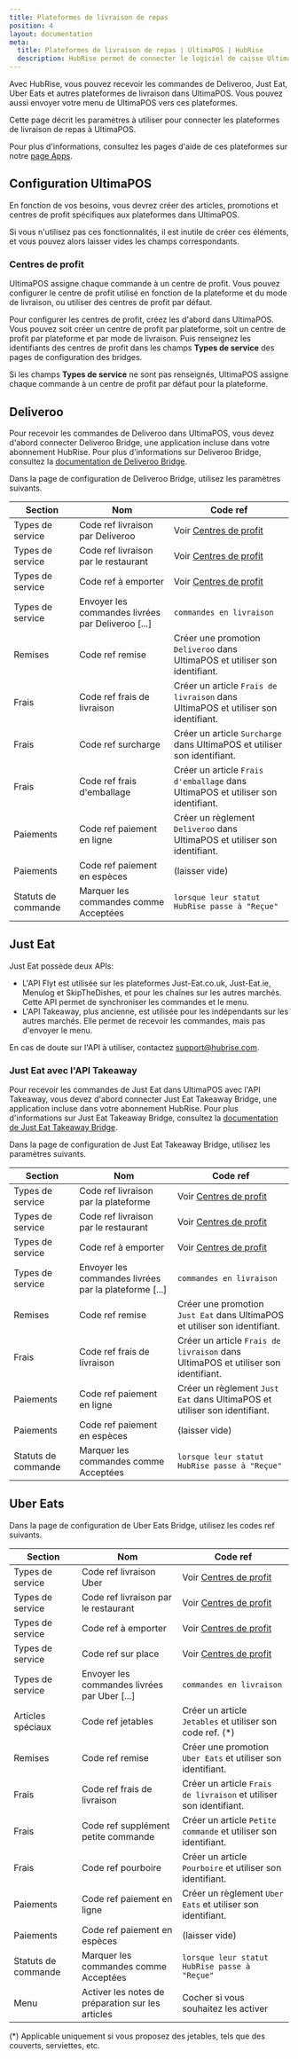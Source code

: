 ```yaml
---
title: Plateformes de livraison de repas
position: 4
layout: documentation
meta:
  title: Plateformes de livraison de repas | UltimaPOS | HubRise
  description: HubRise permet de connecter le logiciel de caisse UltimaPOS à Deliveroo, Uber Eats, ou Just Eat. Paramètres à utiliser pour configurer la connexion de ces plateformes.
---
```


Avec HubRise, vous pouvez recevoir les commandes de Deliveroo, Just Eat, Uber Eats et autres plateformes de livraison dans UltimaPOS. Vous pouvez aussi envoyer votre menu de UltimaPOS vers ces plateformes.

Cette page décrit les paramètres à utiliser pour connecter les plateformes de livraison de repas à UltimaPOS.

Pour plus d'informations, consultez les pages d'aide de ces plateformes sur notre [page Apps](/apps/plateformes-de-livraison-de-repas).

## Configuration UltimaPOS

En fonction de vos besoins, vous devrez créer des articles, promotions et centres de profit spécifiques aux plateformes dans UltimaPOS.

Si vous n'utilisez pas ces fonctionnalités, il est inutile de créer ces éléments, et vous pouvez alors laisser vides les champs correspondants.

### Centres de profit

UltimaPOS assigne chaque commande à un centre de profit. Vous pouvez configurer le centre de profit utilisé en fonction de la plateforme et du mode de livraison, ou utiliser des centres de profit par défaut.

Pour configurer les centres de profit, créez les d'abord dans UltimaPOS. Vous pouvez soit créer un centre de profit par plateforme, soit un centre de profit par plateforme et par mode de livraison. Puis renseignez les identifiants des centres de profit dans les champs **Types de service** des pages de configuration des bridges.

Si les champs **Types de service** ne sont pas renseignés, UltimaPOS assigne chaque commande à un centre de profit par défaut pour la plateforme.

## Deliveroo

Pour recevoir les commandes de Deliveroo dans UltimaPOS, vous devez d'abord connecter Deliveroo Bridge, une application incluse dans votre abonnement HubRise. Pour plus d'informations sur Deliveroo Bridge, consultez la [documentation de Deliveroo Bridge](/apps/deliveroo).

Dans la page de configuration de Deliveroo Bridge, utilisez les paramètres suivants.

| Section             | Nom                                               | Code ref                                                                          |
| ------------------- | ------------------------------------------------- | --------------------------------------------------------------------------------- |
| Types de service    | Code ref livraison par Deliveroo                  | Voir [Centres de profit](#centres-de-profit)                                      |
| Types de service    | Code ref livraison par le restaurant              | Voir [Centres de profit](#centres-de-profit)                                      |
| Types de service    | Code ref à emporter                               | Voir [Centres de profit](#centres-de-profit)                                      |
| Types de service    | Envoyer les commandes livrées par Deliveroo [...] | `commandes en livraison`                                                          |
| Remises             | Code ref remise                                   | Créer une promotion `Deliveroo` dans UltimaPOS et utiliser son identifiant.       |
| Frais               | Code ref frais de livraison                       | Créer un article `Frais de livraison` dans UltimaPOS et utiliser son identifiant. |
| Frais               | Code ref surcharge                                | Créer un article `Surcharge` dans UltimaPOS et utiliser son identifiant.          |
| Frais               | Code ref frais d'emballage                        | Créer un article `Frais d'emballage` dans UltimaPOS et utiliser son identifiant.  |
| Paiements           | Code ref paiement en ligne                        | Créer un règlement `Deliveroo` dans UltimaPOS et utiliser son identifiant.        |
| Paiements           | Code ref paiement en espèces                      | (laisser vide)                                                                    |
| Statuts de commande | Marquer les commandes comme Acceptées             | `lorsque leur statut HubRise passe à "Reçue"`                                     |

## Just Eat

Just Eat possède deux APIs:

- L'API Flyt est utilisée sur les plateformes Just-Eat.co.uk, Just-Eat.ie, Menulog et SkipTheDishes, et pour les chaînes sur les autres marchés. Cette API permet de synchroniser les commandes et le menu.
- L'API Takeaway, plus ancienne, est utilisée pour les indépendants sur les autres marchés. Elle permet de recevoir les commandes, mais pas d'envoyer le menu.

En cas de doute sur l'API à utiliser, contactez support@hubrise.com.

### Just Eat avec l'API Takeaway

Pour recevoir les commandes de Just Eat dans UltimaPOS avec l'API Takeaway, vous devez d'abord connecter Just Eat Takeaway Bridge, une application incluse dans votre abonnement HubRise. Pour plus d'informations sur Just Eat Takeaway Bridge, consultez la [documentation de Just Eat Takeaway Bridge](/apps/just-eat-takeaway).

Dans la page de configuration de Just Eat Takeaway Bridge, utilisez les paramètres suivants.

| Section             | Nom                                                   | Code ref                                                                          |
| ------------------- | ----------------------------------------------------- | --------------------------------------------------------------------------------- |
| Types de service    | Code ref livraison par la plateforme                  | Voir [Centres de profit](#centres-de-profit)                                      |
| Types de service    | Code ref livraison par le restaurant                  | Voir [Centres de profit](#centres-de-profit)                                      |
| Types de service    | Code ref à emporter                                   | Voir [Centres de profit](#centres-de-profit)                                      |
| Types de service    | Envoyer les commandes livrées par la plateforme [...] | `commandes en livraison`                                                          |
| Remises             | Code ref remise                                       | Créer une promotion `Just Eat` dans UltimaPOS et utiliser son identifiant.        |
| Frais               | Code ref frais de livraison                           | Créer un article `Frais de livraison` dans UltimaPOS et utiliser son identifiant. |
| Paiements           | Code ref paiement en ligne                            | Créer un règlement `Just Eat` dans UltimaPOS et utiliser son identifiant.         |
| Paiements           | Code ref paiement en espèces                          | (laisser vide)                                                                    |
| Statuts de commande | Marquer les commandes comme Acceptées                 | `lorsque leur statut HubRise passe à "Reçue"`                                     |

## Uber Eats

Dans la page de configuration de Uber Eats Bridge, utilisez les codes ref suivants.

| Section             | Nom                                               | Code ref                                                           |
| ------------------- | ------------------------------------------------- | ------------------------------------------------------------------ |
| Types de service    | Code ref livraison Uber                           | Voir [Centres de profit](#centres-de-profit)                       |
| Types de service    | Code ref livraison par le restaurant              | Voir [Centres de profit](#centres-de-profit)                       |
| Types de service    | Code ref à emporter                               | Voir [Centres de profit](#centres-de-profit)                       |
| Types de service    | Code ref sur place                                | Voir [Centres de profit](#centres-de-profit)                       |
| Types de service    | Envoyer les commandes livrées par Uber [...]      | `commandes en livraison`                                           |
| Articles spéciaux   | Code ref jetables                                 | Créer un article `Jetables` et utiliser son code ref. (\*)         |
| Remises             | Code ref remise                                   | Créer une promotion `Uber Eats` et utiliser son identifiant.       |
| Frais               | Code ref frais de livraison                       | Créer un article `Frais de livraison` et utiliser son identifiant. |
| Frais               | Code ref supplément petite commande               | Créer un article `Petite commande` et utiliser son identifiant.    |
| Frais               | Code ref pourboire                                | Créer un article `Pourboire` et utiliser son identifiant.          |
| Paiements           | Code ref paiement en ligne                        | Créer un règlement `Uber Eats` et utiliser son identifiant.        |
| Paiements           | Code ref paiement en espèces                      | (laisser vide)                                                     |
| Statuts de commande | Marquer les commandes comme Acceptées             | `lorsque leur statut HubRise passe à "Reçue"`                      |
| Menu                | Activer les notes de préparation sur les articles | Cocher si vous souhaitez les activer                               |

(\*) Applicable uniquement si vous proposez des jetables, tels que des couverts, serviettes, etc.
